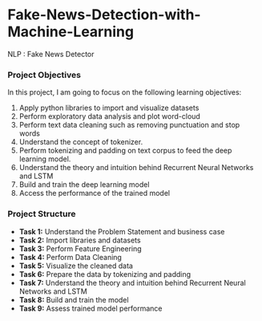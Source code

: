 # Fake-News-Detection-with-Machine-Learning
NLP : Fake News Detector

### Project Objectives
In this project, I am going to focus on the following learning objectives:
1.	Apply python libraries to import and visualize datasets
2.	Perform exploratory data analysis and plot word-cloud
3.	Perform text data cleaning such as removing punctuation and stop words
4.	Understand the concept of tokenizer.
5.	Perform tokenizing and padding on text corpus to feed the deep learning model.
6.	Understand the theory and intuition behind Recurrent Neural Networks and LSTM
7.	Build and train the deep learning model
8.	Access the performance of the trained model

### Project Structure
- __Task 1:__ Understand the Problem Statement and business case 
- __Task 2:__ Import libraries and datasets
- __Task 3:__ Perform Feature Engineering 
- __Task 4:__ Perform Data Cleaning 
- __Task 5:__ Visualize the cleaned data
- __Task 6:__ Prepare the data by tokenizing and padding
- __Task 7:__ Understand the theory and intuition behind Recurrent Neural Networks and LSTM
- __Task 8:__ Build and train the model
- __Task 9:__ Assess trained model performance
